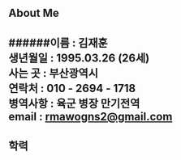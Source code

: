 ## About Me
######이름 : 김재훈  
생년월일 : 1995.03.26 (26세)  
사는 곳 : 부산광역시  
연락처 : 010 - 2694 - 1718  
병역사항 : 육군 병장 만기전역  
email : rmawogns2@gmail.com  
---------------------------
## 학력

